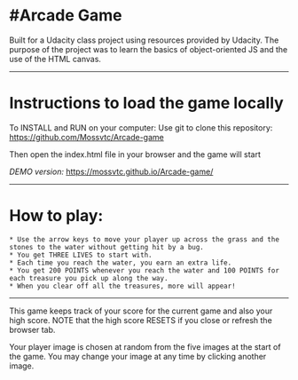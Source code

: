 #Arcade Game
===

Built for a Udacity class project using resources provided by Udacity. The purpose of the project was to learn the basics of object-oriented JS and the use of the HTML canvas.

---

**Instructions to load the game locally**
===

To INSTALL and RUN on your computer: Use git to clone this repository: https://github.com/Mossvtc/Arcade-game

Then open the index.html file in your browser and the game will start

*DEMO version:*  https://mossvtc.github.io/Arcade-game/ 

---

**How to play:**
===

```
* Use the arrow keys to move your player up across the grass and the stones to the water without getting hit by a bug.
* You get THREE LIVES to start with.
* Each time you reach the water, you earn an extra life.
* You get 200 POINTS whenever you reach the water and 100 POINTS for each treasure you pick up along the way.
* When you clear off all the treasures, more will appear!
```
---

This game keeps track of your score for the current game and also your high score. NOTE that the high score RESETS if you close or refresh the browser tab.

Your player image is chosen at random from the five images at the start of the game. You may change your image at any time by clicking another image.

